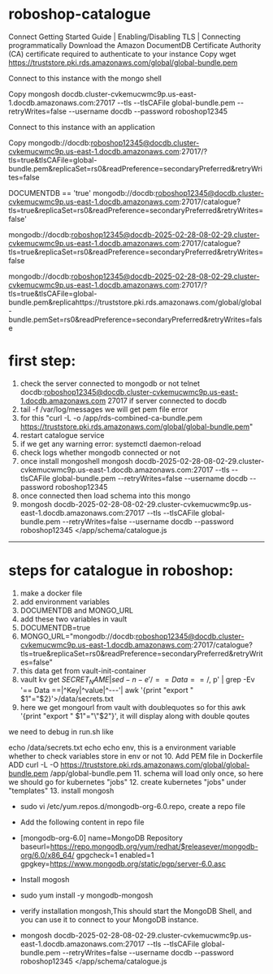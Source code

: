 # roboshop-catalogue

Connect
Getting Started Guide  | Enabling/Disabling TLS  | Connecting programmatically
Download the Amazon DocumentDB Certificate Authority (CA) certificate required to authenticate to your instance
Copy
wget https://truststore.pki.rds.amazonaws.com/global/global-bundle.pem

Connect to this instance with the mongo shell

Copy
mongosh docdb.cluster-cvkemucwmc9p.us-east-1.docdb.amazonaws.com:27017 --tls --tlsCAFile global-bundle.pem --retryWrites=false --username docdb --password roboshop12345

Connect to this instance with an application

Copy
mongodb://docdb:roboshop12345@docdb.cluster-cvkemucwmc9p.us-east-1.docdb.amazonaws.com:27017/?tls=true&tlsCAFile=global-bundle.pem&replicaSet=rs0&readPreference=secondaryPreferred&retryWrites=false


DOCUMENTDB == 'true'
mongodb://docdb:roboshop12345@docdb.cluster-cvkemucwmc9p.us-east-1.docdb.amazonaws.com:27017/catalogue?tls=true&replicaSet=rs0&readPreference=secondaryPreferred&retryWrites=false'

mongodb://docdb:roboshop12345@docdb-2025-02-28-08-02-29.cluster-cvkemucwmc9p.us-east-1.docdb.amazonaws.com:27017/catalogue?tls=true&replicaSet=rs0&readPreference=secondaryPreferred&retryWrites=false

mongodb://docdb:roboshop12345@docdb-2025-02-28-08-02-29.cluster-cvkemucwmc9p.us-east-1.docdb.amazonaws.com:27017/?tls=true&tlsCAFile=global-bundle.pem&replicahttps://truststore.pki.rds.amazonaws.com/global/global-bundle.pemSet=rs0&readPreference=secondaryPreferred&retryWrites=false


first step:
===========
1. check the server connected to mongodb or not
telnet docdb:roboshop12345@docdb.cluster-cvkemucwmc9p.us-east-1.docdb.amazonaws.com 27017
if server connected to docdb
2. tail -f /var/log/messages
we will get pem file error
3. for this "curl -L -o /app/rds-combined-ca-bundle.pem https://truststore.pki.rds.amazonaws.com/global/global-bundle.pem"
4. restart catalogue service
5. if we get any warning error: systemctl daemon-reload
6. check logs whether mongodb connected or not
7. once install mongoshell 
mongosh docdb-2025-02-28-08-02-29.cluster-cvkemucwmc9p.us-east-1.docdb.amazonaws.com:27017 --tls --tlsCAFile global-bundle.pem --retryWrites=false --username docdb --password roboshop12345
8. once connected then load schema into this mongo
9. mongosh docdb-2025-02-28-08-02-29.cluster-cvkemucwmc9p.us-east-1.docdb.amazonaws.com:27017 --tls --tlsCAFile global-bundle.pem --retryWrites=false --username docdb --password roboshop12345 </app/schema/catalogue.js



---------------------------------------------------------------------------------------------------------
steps for catalogue in roboshop:
================================
1. make a docker file
2. add environment variables
3. DOCUMENTDB and MONGO_URL
4. add these two variables in vault
5. DOCUMENTDB=true
6. MONGO_URL="mongodb://docdb:roboshop12345@docdb.cluster-cvkemucwmc9p.us-east-1.docdb.amazonaws.com:27017/catalogue?tls=true&replicaSet=rs0&readPreference=secondaryPreferred&retryWrites=false"
7. this data get from vault-init-container 
8. vault kv get $SECRET_NAME | sed -n -e '/== Data ==/,$ p' | grep -Ev '== Data ==|^Key|^value|^---'| awk '{print "export " $1"="$2}'>/data/secrets.txt
9. here we get mongourl from vault with doublequotes so for this
   awk '{print "export " $1"="\"$2"\}', it will display along with double qoutes

we need to debug in run.sh like

echo /data/secrets.txt
echo
echo
env, this is a environment variable whether to check variables store in env or not
10. Add PEM file in Dockerfile
ADD  curl -L -O https://truststore.pki.rds.amazonaws.com/global/global-bundle.pem /app/global-bundle.pem
11. schema will load only once, so here we should go for kubernetes "jobs"
12. create kubernetes "jobs"  under "templates"
13. install mongosh
* sudo vi /etc/yum.repos.d/mongodb-org-6.0.repo, create a repo file
* Add the following content in repo file
* [mongodb-org-6.0]
  name=MongoDB Repository
  baseurl=https://repo.mongodb.org/yum/redhat/$releasever/mongodb-org/6.0/x86_64/
  gpgcheck=1
  enabled=1
  gpgkey=https://www.mongodb.org/static/pgp/server-6.0.asc

* Install mogosh 
* sudo yum install -y mongodb-mongosh
* verify installation
  mongosh,This should start the MongoDB Shell, and you can use it to connect to your MongoDB instance.
* mongosh docdb-2025-02-28-08-02-29.cluster-cvkemucwmc9p.us-east-1.docdb.amazonaws.com:27017 --tls --tlsCAFile global-bundle.pem --retryWrites=false --username docdb --password roboshop12345 </app/schema/catalogue.js
